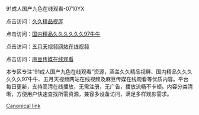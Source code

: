91成人国产九色在线观看-0710YX

点击访问：<a href="https://heiliaoxqkkct.pages.dev">久久精品视屏</a>

点击访问：<a href="https://heiliaoxwd5i8.pages.dev">国内精品久久久久久久97牛牛</a>

点击访问：<a href="https://heiliaowt0d7p.pages.dev">五月天视频网站在线视频</a>

点击访问：<a href="https://heiliaoga6s9v.pages.dev">麻豆传媒在线观看</a>

本专区专注“91成人国产九色在线观看”资源，涵盖久久精品视屏、国内精品久久久久久久97牛牛、五月天视频网站在线视频及麻豆传媒在线观看等优质内容。平台每日更新，支持高清在线播放，无需注册，无广告，播放流畅不卡顿。内容分类清晰，方便用户快速查找所需资源，兼容多设备访问，满足多样观影需求。

[Canonical link](https://github.com/sau20250710/so1)
